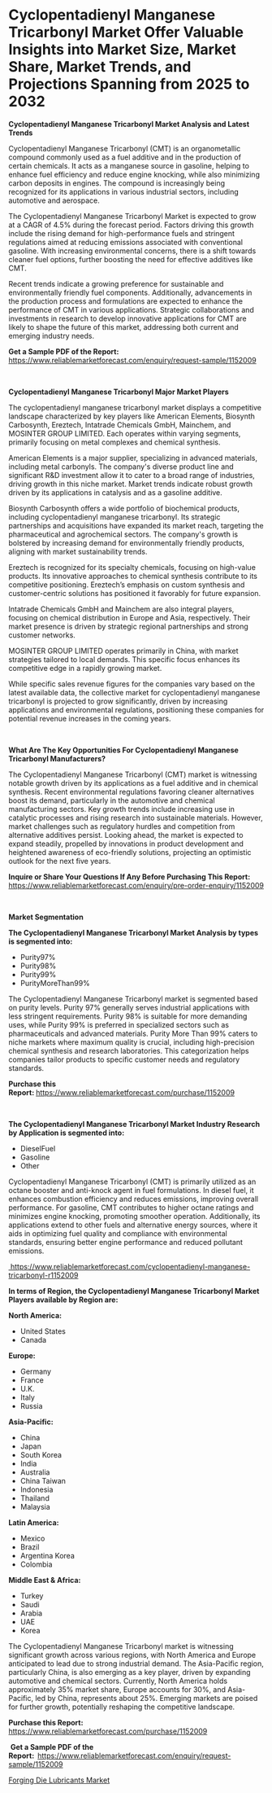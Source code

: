 <p><h1>Cyclopentadienyl Manganese Tricarbonyl Market Offer Valuable Insights into Market Size, Market Share, Market Trends, and Projections Spanning from 2025 to 2032</h1></p><p><strong>Cyclopentadienyl Manganese Tricarbonyl Market Analysis and Latest Trends</strong></p>
<p><p>Cyclopentadienyl Manganese Tricarbonyl (CMT) is an organometallic compound commonly used as a fuel additive and in the production of certain chemicals. It acts as a manganese source in gasoline, helping to enhance fuel efficiency and reduce engine knocking, while also minimizing carbon deposits in engines. The compound is increasingly being recognized for its applications in various industrial sectors, including automotive and aerospace.</p><p>The Cyclopentadienyl Manganese Tricarbonyl Market is expected to grow at a CAGR of 4.5% during the forecast period. Factors driving this growth include the rising demand for high-performance fuels and stringent regulations aimed at reducing emissions associated with conventional gasoline. With increasing environmental concerns, there is a shift towards cleaner fuel options, further boosting the need for effective additives like CMT.</p><p>Recent trends indicate a growing preference for sustainable and environmentally friendly fuel components. Additionally, advancements in the production process and formulations are expected to enhance the performance of CMT in various applications. Strategic collaborations and investments in research to develop innovative applications for CMT are likely to shape the future of this market, addressing both current and emerging industry needs.</p></p>
<p><strong>Get a Sample PDF of the Report:&nbsp;</strong> <a href="https://www.reliablemarketforecast.com/enquiry/request-sample/1152009?utm_campaign=2308&utm_medium=2&utm_source=Github&utm_content=ia&utm_term=31032025&utm_id=cyclopentadienyl-manganese-tricarbonyl">https://www.reliablemarketforecast.com/enquiry/request-sample/1152009</a></p>
<p>&nbsp;</p>
<p><strong>Cyclopentadienyl Manganese Tricarbonyl Major Market Players</strong></p>
<p><p>The cyclopentadienyl manganese tricarbonyl market displays a competitive landscape characterized by key players like American Elements, Biosynth Carbosynth, Ereztech, Intatrade Chemicals GmbH, Mainchem, and MOSINTER GROUP LIMITED. Each operates within varying segments, primarily focusing on metal complexes and chemical synthesis.</p><p>American Elements is a major supplier, specializing in advanced materials, including metal carbonyls. The company's diverse product line and significant R&D investment allow it to cater to a broad range of industries, driving growth in this niche market. Market trends indicate robust growth driven by its applications in catalysis and as a gasoline additive.</p><p>Biosynth Carbosynth offers a wide portfolio of biochemical products, including cyclopentadienyl manganese tricarbonyl. Its strategic partnerships and acquisitions have expanded its market reach, targeting the pharmaceutical and agrochemical sectors. The company's growth is bolstered by increasing demand for environmentally friendly products, aligning with market sustainability trends.</p><p>Ereztech is recognized for its specialty chemicals, focusing on high-value products. Its innovative approaches to chemical synthesis contribute to its competitive positioning. Ereztech’s emphasis on custom synthesis and customer-centric solutions has positioned it favorably for future expansion.</p><p>Intatrade Chemicals GmbH and Mainchem are also integral players, focusing on chemical distribution in Europe and Asia, respectively. Their market presence is driven by strategic regional partnerships and strong customer networks.</p><p>MOSINTER GROUP LIMITED operates primarily in China, with market strategies tailored to local demands. This specific focus enhances its competitive edge in a rapidly growing market. </p><p>While specific sales revenue figures for the companies vary based on the latest available data, the collective market for cyclopentadienyl manganese tricarbonyl is projected to grow significantly, driven by increasing applications and environmental regulations, positioning these companies for potential revenue increases in the coming years.</p></p>
<p>&nbsp;</p>
<p><strong>What Are The Key Opportunities For Cyclopentadienyl Manganese Tricarbonyl Manufacturers?</strong></p>
<p><p>The Cyclopentadienyl Manganese Tricarbonyl (CMT) market is witnessing notable growth driven by its applications as a fuel additive and in chemical synthesis. Recent environmental regulations favoring cleaner alternatives boost its demand, particularly in the automotive and chemical manufacturing sectors. Key growth trends include increasing use in catalytic processes and rising research into sustainable materials. However, market challenges such as regulatory hurdles and competition from alternative additives persist. Looking ahead, the market is expected to expand steadily, propelled by innovations in product development and heightened awareness of eco-friendly solutions, projecting an optimistic outlook for the next five years.</p></p>
<p><strong>Inquire or Share Your Questions If Any Before Purchasing This Report:</strong> <a href="https://www.reliablemarketforecast.com/enquiry/pre-order-enquiry/1152009?utm_campaign=2308&utm_medium=2&utm_source=Github&utm_content=ia&utm_term=31032025&utm_id=cyclopentadienyl-manganese-tricarbonyl">https://www.reliablemarketforecast.com/enquiry/pre-order-enquiry/1152009</a></p>
<p>&nbsp;</p>
<p><strong>Market Segmentation</strong></p>
<p><strong>The Cyclopentadienyl Manganese Tricarbonyl Market Analysis by types is segmented into:</strong></p>
<p><ul><li>Purity97%</li><li>Purity98%</li><li>Purity99%</li><li>PurityMoreThan99%</li></ul></p>
<p><p>The Cyclopentadienyl Manganese Tricarbonyl market is segmented based on purity levels. Purity 97% generally serves industrial applications with less stringent requirements. Purity 98% is suitable for more demanding uses, while Purity 99% is preferred in specialized sectors such as pharmaceuticals and advanced materials. Purity More Than 99% caters to niche markets where maximum quality is crucial, including high-precision chemical synthesis and research laboratories. This categorization helps companies tailor products to specific customer needs and regulatory standards.</p></p>
<p><strong>Purchase this Report:&nbsp;</strong><a href="https://www.reliablemarketforecast.com/purchase/1152009?utm_campaign=2308&utm_medium=2&utm_source=Github&utm_content=ia&utm_term=31032025&utm_id=cyclopentadienyl-manganese-tricarbonyl">https://www.reliablemarketforecast.com/purchase/1152009</a></p>
<p>&nbsp;</p>
<p><strong>The Cyclopentadienyl Manganese Tricarbonyl Market Industry Research by Application is segmented into:</strong></p>
<p><ul><li>DieselFuel</li><li>Gasoline</li><li>Other</li></ul></p>
<p><p>Cyclopentadienyl Manganese Tricarbonyl (CMT) is primarily utilized as an octane booster and anti-knock agent in fuel formulations. In diesel fuel, it enhances combustion efficiency and reduces emissions, improving overall performance. For gasoline, CMT contributes to higher octane ratings and minimizes engine knocking, promoting smoother operation. Additionally, its applications extend to other fuels and alternative energy sources, where it aids in optimizing fuel quality and compliance with environmental standards, ensuring better engine performance and reduced pollutant emissions.</p></p>
<p><a href="https://www.reliablemarketforecast.com/cyclopentadienyl-manganese-tricarbonyl-r1152009?utm_campaign=2308&utm_medium=2&utm_source=Github&utm_content=ia&utm_term=31032025&utm_id=cyclopentadienyl-manganese-tricarbonyl">&nbsp;https://www.reliablemarketforecast.com/cyclopentadienyl-manganese-tricarbonyl-r1152009</a></p>
<p><strong>In terms of Region, the Cyclopentadienyl Manganese Tricarbonyl Market Players available by Region are:</strong></p>
<p>
    <p> <strong> North America: </strong>
        <ul>
            <li>United States</li>
            <li>Canada</li>
        </ul>
        </p> 
    <p> <strong> Europe: </strong>
        <ul>
            <li>Germany</li>
            <li>France</li>
            <li>U.K.</li>
            <li>Italy</li>
            <li>Russia</li>
        </ul>
        </p> 
    <p> <strong> Asia-Pacific: </strong>
        <ul>
            <li>China</li>
            <li>Japan</li>
            <li>South Korea</li>
            <li>India</li>
            <li>Australia</li>
            <li>China Taiwan</li>
            <li>Indonesia</li>
            <li>Thailand</li>
            <li>Malaysia</li>
        </ul>
        </p> 
    <p> <strong> Latin America: </strong>
        <ul>
            <li>Mexico</li>
            <li>Brazil</li>
            <li>Argentina Korea</li>
            <li>Colombia</li>
        </ul>
        </p> 
    <p> <strong> Middle East & Africa: </strong>
        <ul>
            <li>Turkey</li>
            <li>Saudi</li>
            <li>Arabia</li>
            <li>UAE</li>
            <li>Korea</li>
        </ul>
    </p>
    </p>
<p><p>The Cyclopentadienyl Manganese Tricarbonyl market is witnessing significant growth across various regions, with North America and Europe anticipated to lead due to strong industrial demand. The Asia-Pacific region, particularly China, is also emerging as a key player, driven by expanding automotive and chemical sectors. Currently, North America holds approximately 35% market share, Europe accounts for 30%, and Asia-Pacific, led by China, represents about 25%. Emerging markets are poised for further growth, potentially reshaping the competitive landscape.</p></p>
<p><strong>Purchase this Report: </strong><a href="https://www.reliablemarketforecast.com/purchase/1152009?utm_campaign=2308&utm_medium=2&utm_source=Github&utm_content=ia&utm_term=31032025&utm_id=cyclopentadienyl-manganese-tricarbonyl">https://www.reliablemarketforecast.com/purchase/1152009</a></p>
<p>&nbsp;<strong>Get a Sample PDF of the Report:&nbsp;&nbsp;</strong><a href="https://www.reliablemarketforecast.com/enquiry/request-sample/1152009?utm_campaign=2308&utm_medium=2&utm_source=Github&utm_content=ia&utm_term=31032025&utm_id=cyclopentadienyl-manganese-tricarbonyl">https://www.reliablemarketforecast.com/enquiry/request-sample/1152009</a></p>
<p><strong></strong></p>
<p><p><a href="https://github.com/leopardmicheal7019/Market-Research-Report-List-1/blob/main/forging-die-lubricants-market.md?utm_campaign=2308&utm_medium=2&utm_source=Github&utm_content=ia&utm_term=31032025&utm_id=cyclopentadienyl-manganese-tricarbonyl">Forging Die Lubricants Market</a></p></p>